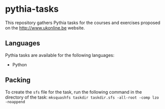 # pythia-tasks
This repository gathers Pythia tasks for the courses and exercises proposed on the http://www.ukonline.be website.

## Languages

Pythia tasks are available for the following languages:

- Python

## Packing

To create the `sfs` file for the task, run the following command in the directory of the task:
`mksquashfs taskdir taskdir.sfs -all-root -comp lzo -noappend`
